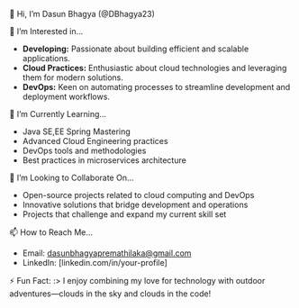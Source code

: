 👋 Hi, I’m Dasun Bhagya (@DBhagya23)

👀 I’m Interested in...
- **Developing:** Passionate about building efficient and scalable applications.
- **Cloud Practices:** Enthusiastic about cloud technologies and leveraging them for modern solutions.
- **DevOps:** Keen on automating processes to streamline development and deployment workflows.

🌱 I’m Currently Learning...
- Java SE,EE Spring Mastering
- Advanced Cloud Engineering practices
- DevOps tools and methodologies
- Best practices in microservices architecture

 💞️ I’m Looking to Collaborate On...
- Open-source projects related to cloud computing and DevOps
- Innovative solutions that bridge development and operations
- Projects that challenge and expand my current skill set

📫 How to Reach Me...
- Email: dasunbhagyapremathilaka@gmail.com
- LinkedIn: [linkedin.com/in/your-profile]

⚡ Fun Fact:
  :> I enjoy combining my love for technology with outdoor adventures—clouds in the sky and clouds in the code!
